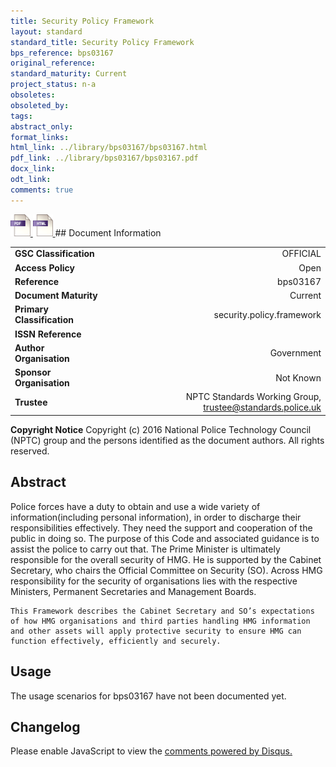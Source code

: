 ```yaml
---
title: Security Policy Framework
layout: standard
standard_title: Security Policy Framework
bps_reference: bps03167
original_reference: 
standard_maturity: Current
project_status: n-a
obsoletes: 
obsoleted_by: 
tags: 
abstract_only:
format_links:
html_link: ../library/bps03167/bps03167.html
pdf_link: ../library/bps03167/bps03167.pdf
docx_link: 
odt_link: 
comments: true
---
```



<a target="_blank" href="../library/bps03167/bps03167.pdf">
    <img src="../images/pdf@0.5x.png" alt="pdf link" title="pdf link" style="max-height:35px;">
</a>

<a target="_blank" href="../library/bps03167/bps03167.html">
    <img src="../images/html@0.5x.png" alt="html link" title="html link" style="max-height:35px;">
</a>
## Document Information

|||
| :------- | ------: |
| **GSC Classification**     | OFFICIAL |
| **Access Policy**          | Open |
| **Reference**              | bps03167  |
| **Document Maturity**      | Current |
| **Primary Classification** | security.policy.framework |
| **ISSN Reference**         |  |
| **Author Organisation**    |Government|
| **Sponsor Organisation**   |Not Known|
| **Trustee**                | NPTC Standards Working Group, <a href="mailto:trustee@standards.police.uk?subject=bps03167 Security Policy Framework">trustee@standards.police.uk |

**Copyright Notice**
Copyright (c) 2016 National Police Technology Council (NPTC) group and the persons identified as the document authors. All rights reserved.

## Abstract
Police forces have a duty to obtain and use a wide variety of information(including personal  information),  in  order  to  discharge  their  
    responsibilities effectively.  They need the support and cooperation of the public in doing so. The purpose of this Code and associated guidance is 
    to assist the police to carry out that.  The Prime Minister is ultimately responsible for the overall security of HMG. He is supported by the Cabinet Secretary, who chairs the Official Committee on Security (SO). Across HMG responsibility for the security of organisations lies with the respective Ministers, Permanent Secretaries and Management Boards.
    
    This Framework describes the Cabinet Secretary and SO’s expectations of how HMG organisations and third parties handling HMG information and other assets will apply protective security to ensure HMG can function effectively, efficiently and securely.
        
## Usage
The usage scenarios for bps03167 have not been documented yet.

## Changelog

<div id="disqus_thread"></div>
<script>

/**
*  RECOMMENDED CONFIGURATION VARIABLES: EDIT AND UNCOMMENT THE SECTION BELOW TO INSERT DYNAMIC VALUES FROM YOUR PLATFORM OR CMS.
*  LEARN WHY DEFINING THESE VARIABLES IS IMPORTANT: https://disqus.com/admin/universalcode/#configuration-variables*/
/*
var disqus_config = function () {
this.page.url = PAGE_URL;  // Replace PAGE_URL with your page's canonical URL variable
this.page.identifier = PAGE_IDENTIFIER; // Replace PAGE_IDENTIFIER with your page's unique identifier variable
};
*/
(function() { // DON'T EDIT BELOW THIS LINE
var d = document, s = d.createElement('script');
s.src = 'https://nptcstandards.disqus.com/embed.js';
s.setAttribute('data-timestamp', +new Date());
(d.head || d.body).appendChild(s);
})();
</script>
<noscript>Please enable JavaScript to view the <a href="https://disqus.com/?ref_noscript">comments powered by Disqus.</a></noscript>

